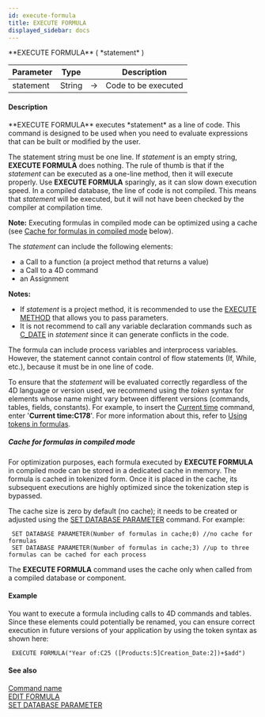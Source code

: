 ```yaml
---
id: execute-formula
title: EXECUTE FORMULA
displayed_sidebar: docs
---
```


<!--REF #_command_.EXECUTE FORMULA.Syntax-->**EXECUTE FORMULA** ( *statement* )<!-- END REF-->
<!--REF #_command_.EXECUTE FORMULA.Params-->
| Parameter | Type |  | Description |
| --- | --- | --- | --- |
| statement | String | -> | Code to be executed |

<!-- END REF-->

#### Description 

<!--REF #_command_.EXECUTE FORMULA.Summary-->**EXECUTE FORMULA** executes *statement* as a line of code.<!-- END REF--> This command is designed to be used when you need to evaluate expressions that can be built or modified by the user. 

The statement string must be one line. If *statement* is an empty string, **EXECUTE FORMULA** does nothing. The rule of thumb is that if the *statement* can be executed as a one-line method, then it will execute properly. Use **EXECUTE FORMULA** sparingly, as it can slow down execution speed. In a compiled database, the line of code is not compiled. This means that *statement* will be executed, but it will not have been checked by the compiler at compilation time.

**Note:** Executing formulas in compiled mode can be optimized using a cache (see [Cache for formulas in compiled mode](/4Dv20R6/4D/20-R6/EXECUTE-FORMULA.301-6957952.en.html#2882913) below).

The *statement* can include the following elements:

* a Call to a function (a project method that returns a value)
* a Call to a 4D command
* an Assignment

**Notes:** 

* If *statement* is a project method, it is recommended to use the [EXECUTE METHOD](execute-method.md) that allows you to pass parameters.
* It is not recommend to call any variable declaration commands such as [C\_DATE](c-date.md) in *statement* since it can generate conflicts in the code.

The formula can include process variables and interprocess variables. However, the statement cannot contain control of flow statements (If, While, etc.), because it must be in one line of code.

To ensure that the *statement* will be evaluated correctly regardless of the 4D language or version used, we recommend using the *token* syntax for elements whose name might vary between different versions (commands, tables, fields, constants). For example, to insert the [Current time](current-time.md) command, enter '**Current time:C178**'. For more information about this, refer to [Using tokens in formulas](/4Dv20R6/4D/20-R6/Using-tokens-in-formulas.300-6957948.en.html). 

##### Cache for formulas in compiled mode 

For optimization purposes, each formula executed by **EXECUTE FORMULA** in compiled mode can be stored in a dedicated cache in memory. The formula is cached in tokenized form. Once it is placed in the cache, its subsequent executions are highly optimized since the tokenization step is bypassed. 

The cache size is zero by default (no cache); it needs to be created or adjusted using the [SET DATABASE PARAMETER](set-database-parameter.md) command. For example:

```4d
 SET DATABASE PARAMETER(Number of formulas in cache;0) //no cache for formulas
 SET DATABASE PARAMETER(Number of formulas in cache;3) //up to three formulas can be cached for each process
```

The **EXECUTE FORMULA** command uses the cache only when called from a compiled database or component.

#### Example 

You want to execute a formula including calls to 4D commands and tables. Since these elements could potentially be renamed, you can ensure correct execution in future versions of your application by using the token syntax as shown here:

```4d
 EXECUTE FORMULA("Year of:C25 ([Products:5]Creation_Date:2])+$add")
```

#### See also 

[Command name](command-name.md)  
[EDIT FORMULA](edit-formula.md)  
[SET DATABASE PARAMETER](set-database-parameter.md)  